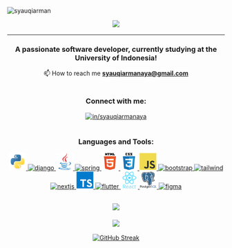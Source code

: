 <p align="left"> <img src="https://komarev.com/ghpvc/?username=syauqiarman&label=Profile%20views&color=0e75b6&style=flat" alt="syauqiarman" /> </p>

<div align="center">
    <img src="https://readme-typing-svg.herokuapp.com/?font=Helvetica&weight=700&size=40&center=true&vCenter=true&width=650&height=50&duration=4000&color=BD93F9&lines=Hi+There!+%F0%9F%91%8B%F0%9F%8F%BB;I'm+Syauqi+Armanaya+Syaki!+%F0%9F%98%89;" />
</div>
<hr>

<h3 align="center">A passionate software developer, currently studying at the University of Indonesia!</h3>

<div align="center">
    📫 How to reach me <strong><a href="mailto:syauqiarmanaya@gmail.com">syauqiarmanaya@gmail.com</a></strong>
</div>

<br>

<div align="center">
        <h3 align="center">Connect with me:</h3>
        <div style="display: flex; justify-content: center; align-items: center; gap: 10px;">
          <a href="https://www.linkedin.com/in/syauqiarmanaya/" target="blank"><img src="https://raw.githubusercontent.com/rahuldkjain/github-profile-readme-generator/master/src/images/icons/Social/linked-in-alt.svg" alt="in/syauqiarmanaya" height="30" width="40" /></a>
        </div>
</div>
<br>

<div align="center">
    <h3 align="center">Languages and Tools:</h3>
    <p align="center"> 
    <a href="https://www.python.org" target="_blank" rel="noreferrer"> <img src="https://raw.githubusercontent.com/devicons/devicon/master/icons/python/python-original.svg" alt="python" width="40" height="40"/> </a>
    <a href="https://www.djangoproject.com/" target="_blank" rel="noreferrer"> <img src="https://cdn.worldvectorlogo.com/logos/django.svg" alt="django" width="40" height="40"/> </a>  
    <a href="https://www.java.com" target="_blank" rel="noreferrer"> <img src="https://raw.githubusercontent.com/devicons/devicon/master/icons/java/java-original.svg" alt="java" width="40" height="40"/> </a> 
    <a href="https://spring.io/" target="_blank" rel="noreferrer"> <img src="https://www.vectorlogo.zone/logos/springio/springio-icon.svg" alt="spring" width="40" height="40"/> </a> 
    <a href="https://www.w3.org/html/" target="_blank" rel="noreferrer"> <img src="https://raw.githubusercontent.com/devicons/devicon/master/icons/html5/html5-original-wordmark.svg" alt="html5" width="40" height="40"/> </a> 
    <a href="https://www.w3schools.com/css/" target="_blank" rel="noreferrer"> <img src="https://raw.githubusercontent.com/devicons/devicon/master/icons/css3/css3-original-wordmark.svg" alt="css3" width="40" height="40"/> </a> 
    <a href="https://developer.mozilla.org/en-US/docs/Web/JavaScript" target="_blank" rel="noreferrer"> <img src="https://raw.githubusercontent.com/devicons/devicon/master/icons/javascript/javascript-original.svg" alt="javascript" width="40" height="40"/> </a> 
    <a href="https://getbootstrap.com" target="_blank" rel="noreferrer"> <img src="https://getbootstrap.com/docs/5.0/assets/brand/bootstrap-logo.svg" alt="bootstrap" width="40" height="40"/> </a> 
    <a href="https://tailwindcss.com/" target="_blank" rel="noreferrer"> <img src="https://www.vectorlogo.zone/logos/tailwindcss/tailwindcss-icon.svg" alt="tailwind" width="40" height="40"/> </a> 
    <a href="https://nextjs.org/" target="_blank" rel="noreferrer"> <img src="https://cdn.worldvectorlogo.com/logos/nextjs-2.svg" alt="nextjs" width="40" height="40"/> </a>
    <a href="https://www.typescriptlang.org/" target="_blank" rel="noreferrer"> <img src="https://raw.githubusercontent.com/devicons/devicon/master/icons/typescript/typescript-original.svg" alt="typescript" width="40" height="40"/> </a>
    <a href="https://flutter.dev" target="_blank" rel="noreferrer"> <img src="https://www.vectorlogo.zone/logos/flutterio/flutterio-icon.svg" alt="flutter" width="40" height="40"/> </a> 
    <a href="https://reactjs.org/" target="_blank" rel="noreferrer"> <img src="https://raw.githubusercontent.com/devicons/devicon/master/icons/react/react-original-wordmark.svg" alt="react" width="40" height="40"/> </a>
    <a href="https://www.postgresql.org" target="_blank" rel="noreferrer"> <img src="https://raw.githubusercontent.com/devicons/devicon/master/icons/postgresql/postgresql-original-wordmark.svg" alt="postgresql" width="40" height="40"/> </a> 
    <a href="https://www.figma.com/" target="_blank" rel="noreferrer"> <img src="https://www.vectorlogo.zone/logos/figma/figma-icon.svg" alt="figma" width="40" height="40"/> </a> 
</p>
</div>
<br>

<div align="center">
<img src="https://github-readme-stats.vercel.app/api/top-langs/?username=syauqiarman&layout=compact&theme=tokyonight"/>
</div>

<br>

<div align="center">
<img align="center" src="https://github-readme-stats.vercel.app/api?username=syauqiarman&show_icons=true&theme=tokyonight"/>
</div>

<br>

<div align="center">
<a href="https://git.io/streak-stats"><img src="https://streak-stats.demolab.com?user=syauqiarman&theme=tokyonight&date_format=j%20M%5B%20Y%5D" alt="GitHub Streak" /></a>
</div>
